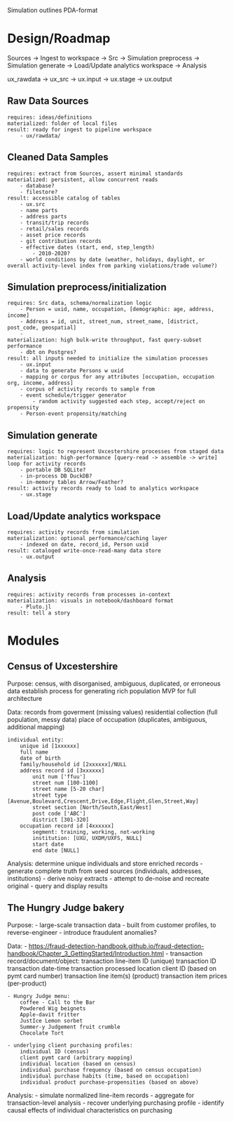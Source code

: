 Simulation outlines
PDA-format

# Design/Roadmap

Sources -> Ingest to workspace -> Src -> Simulation preprocess -> Simulation generate -> Load/Update analytics workspace -> Analysis

ux_rawdata -> ux_src -> ux.input -> ux.stage -> ux.output

## Raw Data Sources 
    requires: ideas/definitions
    materialized: folder of local files
    result: ready for ingest to pipeline workspace 
        - ux/rawdata/

## Cleaned Data Samples 
    requires: extract from Sources, assert minimal standards 
    materialized: persistent, allow concurrent reads
        - database? 
        - filestore? 
    result: accessible catalog of tables
        - ux.src
        - name parts
        - address parts 
        - transit/trip records 
        - retail/sales records 
        - asset price records 
        - git contribution records 
        - effective dates (start, end, step_length) 
            - 2010-2020?
        - world conditions by date (weather, holidays, daylight, or overall activity-level index from parking violations/trade volume?)

## Simulation preprocess/initialization 
    requires: Src data, schema/normalization logic 
        - Person = uxid, name, occupation, [demographic: age, address, income]
        - Address = id, unit, street_num, street_name, [district, post_code, geospatial] 
        - 
    materialization: high bulk-write throughput, fast query-subset performance 
        - dbt on Postgres?
    result: all inputs needed to initialize the simulation processes
        - ux.input
        - data to generate Persons w uxid
        - mapping or corpus for any attributes [occupation, occupation org, income, address]
        - corpus of activity records to sample from 
        - event schedule/trigger generator 
            - random activity suggested each step, accept/reject on propensity
        - Person-event propensity/matching

## Simulation generate 
    requires: logic to represent Uxcestershire processes from staged data 
    materialization: high-performance [query-read -> assemble -> write] loop for activity records 
        - portable DB SQLite?
        - in-process DB DuckDB?
        - in-memory tables Arrow/Feather?
    result: activity records ready to load to analytics workspace
        - ux.stage

## Load/Update analytics workspace 
    requires: activity records from simulation 
    materialization: optional performance/caching layer 
        - indexed on date, record_id, Person uxid 
    result: cataloged write-once-read-many data store 
        - ux.output

## Analysis
    requires: activity records from processes in-context 
    materialization: visuals in notebook/dashboard format 
        - Pluto.jl 
    result: tell a story


# Modules
## Census of Uxcestershire
Purpose: 
    census, with disorganised, ambiguous, duplicated, or erroneous data 
    establish process for generating rich population
    MVP for full architecture

Data: 
    records from goverment (missing values) 
    residential collection (full population, messy data)
    place of occupation (duplicates, ambiguous, additional mapping) 

    individual entity: 
        unique id [1xxxxxx]
        full name 
        date of birth 
        family/household id [2xxxxxx]/NULL
        address record id [3xxxxxx] 
            unit num ['ffuu']
            street num [100-1100]
            street name [5-20 char]
            street type [Avenue,Boulevard,Crescent,Drive,Edge,Flight,Glen,Street,Way] 
            street section [North/South,East/West] 
            post code ['ABC']  
            district [301-320]  
        occupation record id [4xxxxxx] 
            segment: training, working, not-working
            institution: [UXU, UXDM/UXFS, NULL] 
            start date 
            end date [NULL]

Analysis: determine unique individuals and store enriched records
    - generate complete truth from seed sources (individuals, addresses, institutions)
    - derive noisy extracts 
    - attempt to de-noise and recreate original
    - query and display results

## The Hungry Judge bakery
Purpose: 
    - large-scale transaction data 
    - built from customer profiles, to reverse-engineer
    - introduce fraudulent anomalies?

Data: 
    - https://fraud-detection-handbook.github.io/fraud-detection-handbook/Chapter_3_GettingStarted/Introduction.html
    - transaction record/document/object:
        transaction line-item ID (unique) 
        transaction ID
        transaction date-time
        transaction processed location
        client ID (based on pymt card number)
        transaction line item(s) (product)
        transaction item prices (per-product)

    - Hungry Judge menu: 
        coffee - Call to the Bar 
        Powdered Wig beignets 
        Apple-davit fritter
        JustIce Lemon sorbet 
        Summer-y Judgement fruit crumble
        Chocolate Tort 

    - underlying client purchasing profiles:
        individual ID (census)
        client pymt card (arbitrary mapping)
        individual location (based on census)
        individual purchase frequency (based on census occupation)
        individual purchase habits (time, based on occupation)
        individual product purchase-propensities (based on above)

Analysis:
    - simulate normalized line-item records 
    - aggregate for transaction-level analysis 
    - recover underlying purchasing profile 
    - identify causal effects of individual characteristics on purchasing
